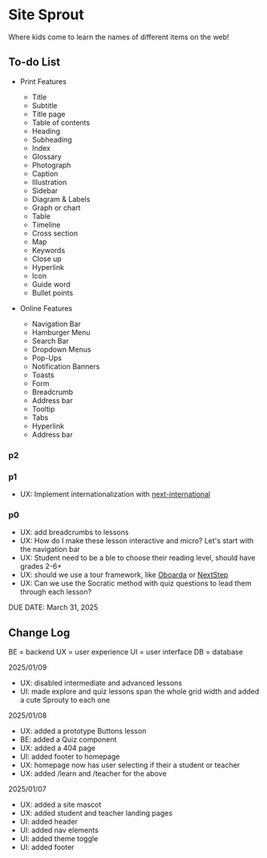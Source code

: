 # Site Sprout

Where kids come to learn the names of different items on the web!

## To-do List

-   Print Features

    -   Title
    -   Subtitle
    -   Title page
    -   Table of contents
    -   Heading
    -   Subheading
    -   Index
    -   Glossary
    -   Photograph
    -   Caption
    -   Illustration
    -   Sidebar
    -   Diagram & Labels
    -   Graph or chart
    -   Table
    -   Timeline
    -   Cross section
    -   Map
    -   Keywords
    -   Close up
    -   Hyperlink
    -   Icon
    -   Guide word
    -   Bullet points

-   Online Features
    -   Navigation Bar
    -   Hamburger Menu
    -   Search Bar
    -   Dropdown Menus
    -   Pop-Ups
    -   Notification Banners
    -   Toasts
    -   Form
    -   Breadcrumb
    -   Address bar
    -   Tooltip
    -   Tabs
    -   Hyperlink
    -   Address bar

### p2

### p1

-   UX: Implement internationalization with [next-international](https://next-international.vercel.app/docs)

### p0

-   UX: add breadcrumbs to lessons
-   UX: How do I make these lesson interactive and micro? Let's start with the navigation bar
-   UX: Student need to be a ble to choose their reading level, should have grades 2-6+
-   UX: should we use a tour framework, like [Oboarda](https://www.onborda.dev/) or [NextStep](https://nextstepjs.com/)
-   UX: Can we use the Socratic method with quiz questions to lead them through each lesson?

DUE DATE: March 31, 2025

## Change Log

BE = backend
UX = user experience
UI = user interface
DB = database

2025/01/09

-   UX: disabled intermediate and advanced lessons
-   UI: made explore and quiz lessons span the whole grid width and added a cute Sprouty to each one

2025/01/08

-   UX: added a prototype Buttons lesson
-   BE: added a Quiz component
-   UX: added a 404 page
-   UI: added footer to homepage
-   UX: homepage now has user selecting if their a student or teacher
-   UX: added /learn and /teacher for the above

2025/01/07

-   UX: added a site mascot
-   UX: added student and teacher landing pages
-   UI: added header
-   UI: added nav elements
-   UI: added theme toggle
-   UI: added footer

